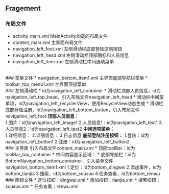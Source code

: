 ## Fragement  
### 布局文件  
* activity_main.xml  MainActivity加载的布局文件
* content_main.xml  主界面布局文件  
* navigation_left_foot.xml  左侧滑动栏底部登陆这侧按钮  
* navigation_left_head.xml  左侧滑动栏顶部图标和人员信息  
* navigation_left_item.xml  左侧滑动栏中间选项菜单  
<br/>
### 菜单文件  
* navigation_bottom_item1.xml  主界面底部导航栏菜单  
* toolbar_top_menu1.xml  主界面顶部菜单  
<br/>
### 左侧滑动栏  
* id为navigation_left_container  
* 滑动栏顶部人员信息，id为navigation_left_top_head，引入布局文件navigation_left_head
* 滑动栏中间菜单项，id为navigation_left_recyclerView，使用RecycleView动态生成
* 滑动栏底部登陆注册，id为navigation_left_bottom_button，引入布局文件navigation_left_foot  
<strong>顶部人员信息：</strong><br/>
  1.图片：id为navigation_left_image1  
  2.人员信息1：id为navigation_left_text1  
  3.人员信息2：id为navigation_left_text2  
<strong>中间选项菜单：</strong><br/>
  1.详细信息：  
  2.详细信息：  
  3.日志信息  
<strong>底部登陆注册按钮：</strong>    
  1.登陆：id为navigation_left_button1  
  2.注册：id为navigation_left_button2
<br/>
### 主界面
引入布局文件content_main.xml  
* 顶部toolBar：id为toolBar_top_container
* 中间内容显示区域：
* 底部导航栏：id为BottomNavigation_bottom_container，引入菜单文件navigation_bottom_item1.xml  
  1.定位：id为bottom_dingwei  
  2.添加事件，id为bottom_tianjia  
  3.搜索，id为bottom_sousuo  
  4.任务查看，id为bottom_renwu<br/>
### 图标文件
* 定位按钮：dingwei.xml  
* 添加按钮：tianjia.xml  
* 搜索按钮：sousuo.xml  
* 任务查看：renwu.xml